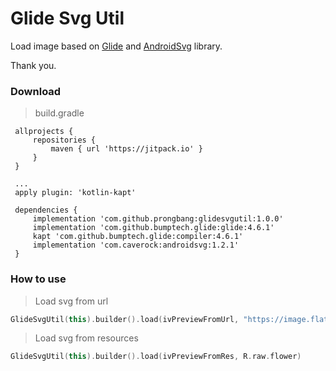 # Glide Svg Util

Load image based on [Glide](https://github.com/bumptech/glide/tree/master/samples/svg/src/main/java/com/bumptech/glide/samples/svg) and [AndroidSvg](https://github.com/BigBadaboom/androidsvg) library.

Thank you.

### Download
> build.gradle
```
 allprojects {
     repositories {
         maven { url 'https://jitpack.io' }
     }
 }
 
 ...
 apply plugin: 'kotlin-kapt'
 
 dependencies {
     implementation 'com.github.prongbang:glidesvgutil:1.0.0'
     implementation 'com.github.bumptech.glide:glide:4.6.1'
     kapt 'com.github.bumptech.glide:compiler:4.6.1'
     implementation 'com.caverock:androidsvg:1.2.1'
 }
```

### How to use
> Load svg from url
```kotlin
GlideSvgUtil(this).builder().load(ivPreviewFromUrl, "https://image.flaticon.com/icons/svg/789/789440.svg")
```

> Load svg from resources
```kotlin
GlideSvgUtil(this).builder().load(ivPreviewFromRes, R.raw.flower)
```